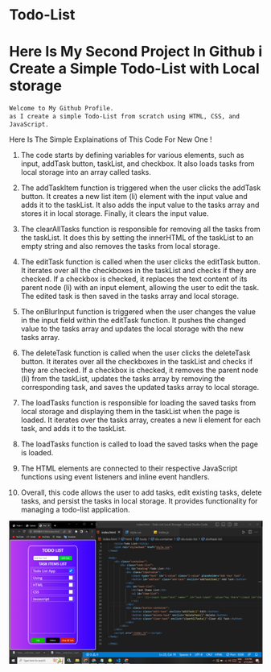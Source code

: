 # Todo-List
# Here Is My Second Project In Github i Create a Simple Todo-List with Local storage 

```
Welcome to My Github Profile.
as I create a simple Todo-List from scratch using HTML, CSS, and JavaScript.
```
Here Is The Simple Explainations of This Code For New One !

1) The code starts by defining variables for various elements, such as input, addTask button, taskList, and checkbox. It also loads tasks from local storage into an array called tasks.

2) The addTaskItem function is triggered when the user clicks the addTask button. It creates a new list item (li) element with the input value and adds it to the taskList. It also adds the input value to the tasks array and stores it in local storage. Finally, it clears the input value.

3) The clearAllTasks function is responsible for removing all the tasks from the taskList. It does this by setting the innerHTML of the taskList to an empty string and also removes the tasks from local storage.

4) The editTask function is called when the user clicks the editTask button. It iterates over all the checkboxes in the taskList and checks if they are checked. If a checkbox is checked, it replaces the text content of its parent node (li) with an input element, allowing the user to edit the task. The edited task is then saved in the tasks array and local storage.

5) The onBlurInput function is triggered when the user changes the value in the input field within the editTask function. It pushes the changed value to the tasks array and updates the local storage with the new tasks array.

6) The deleteTask function is called when the user clicks the deleteTask button. It iterates over all the checkboxes in the taskList and checks if they are checked. If a checkbox is checked, it removes the parent node (li) from the taskList, updates the tasks array by removing the corresponding task, and saves the updated tasks array to local storage.

7) The loadTasks function is responsible for loading the saved tasks from local storage and displaying them in the taskList when the page is loaded. It iterates over the tasks array, creates a new li element for each task, and adds it to the taskList.

8) The loadTasks function is called to load the saved tasks when the page is loaded.

9) The HTML elements are connected to their respective JavaScript functions using event listeners and inline event handlers.

12) Overall, this code allows the user to add tasks, edit existing tasks, delete tasks, and persist the tasks in local storage. It provides functionality for managing a todo-list application.


![image](https://github.com/ParagUnhale1998/Todo-List/blob/main/preview.png)
